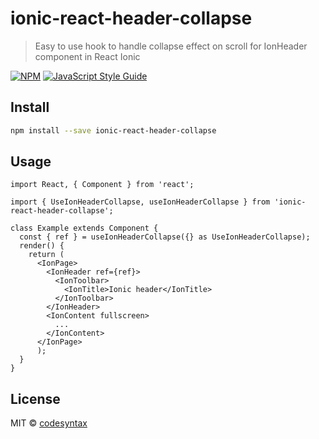 # ionic-react-header-collapse

> Easy to use hook to handle collapse effect on scroll for IonHeader component in React Ionic

[![NPM](https://img.shields.io/npm/v/ionic-react-header-collapse.svg)](https://www.npmjs.com/package/ionic-react-header-collapse) [![JavaScript Style Guide](https://img.shields.io/badge/code_style-standard-brightgreen.svg)](https://standardjs.com)

## Install

```bash
npm install --save ionic-react-header-collapse
```

## Usage

```tsx
import React, { Component } from 'react';

import { UseIonHeaderCollapse, useIonHeaderCollapse } from 'ionic-react-header-collapse';

class Example extends Component {
  const { ref } = useIonHeaderCollapse({} as UseIonHeaderCollapse);
  render() {
    return (
      <IonPage>
        <IonHeader ref={ref}>
          <IonToolbar>
            <IonTitle>Ionic header</IonTitle>
          </IonToolbar>
        </IonHeader>
        <IonContent fullscreen>
          ...
        </IonContent>
      </IonPage>
      );
  }
}
```

## License

MIT © [codesyntax](https://github.com/codesyntax)
